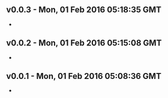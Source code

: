 v0.0.3 - Mon, 01 Feb 2016 05:18:35 GMT
--------------------------------------

- 


v0.0.2 - Mon, 01 Feb 2016 05:15:08 GMT
--------------------------------------

- 


v0.0.1 - Mon, 01 Feb 2016 05:08:36 GMT
--------------------------------------

- 


